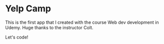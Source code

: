 # Yelp Camp

This is the first app that I created with the course Web dev development in Udemy. Huge thanks to the instructor Colt. 

Let's code!
